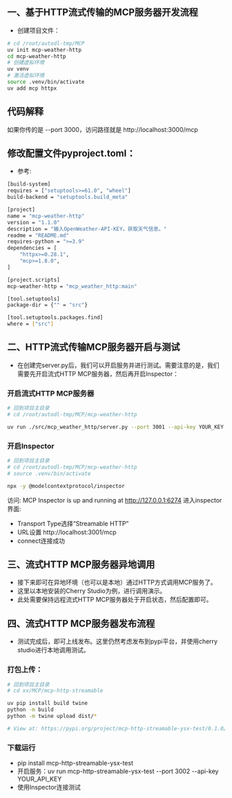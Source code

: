 ## 一、基于HTTP流式传输的MCP服务器开发流程
- 创建项目文件：
```bash
# cd /root/autodl-tmp/MCP
uv init mcp-weather-http
cd mcp-weather-http
# 创建虚拟环境
uv venv
# 激活虚拟环境
source .venv/bin/activate
uv add mcp httpx
```

## 代码解释
如果你传的是 --port 3000，访问路径就是 http://localhost:3000/mcp

## 修改配置文件pyproject.toml：
- 参考:
```bash
[build-system]
requires = ["setuptools>=61.0", "wheel"]
build-backend = "setuptools.build_meta"

[project]
name = "mcp-weather-http"
version = "1.1.0"
description = "输入OpenWeather-API-KEY，获取天气信息。"
readme = "README.md"
requires-python = ">=3.9"
dependencies = [
    "httpx>=0.28.1",
    "mcp>=1.8.0",
]

[project.scripts]
mcp-weather-http = "mcp_weather_http:main"

[tool.setuptools]
package-dir = {"" = "src"}

[tool.setuptools.packages.find]
where = ["src"]
```

## 二、HTTP流式传输MCP服务器开启与测试
- 在创建完server.py后，我们可以开启服务并进行测试。需要注意的是，我们需要先开启流式HTTP MCP服务器，然后再开启Inspector：
### 开启流式HTTP MCP服务器
```bash
# 回到项目主目录
# cd /root/autodl-tmp/MCP/mcp-weather-http

uv run ./src/mcp_weather_http/server.py --port 3001 --api-key YOUR_KEY
```
### 开启Inspector
```bash
# 回到项目主目录
# cd /root/autodl-tmp/MCP/mcp-weather-http
# source .venv/bin/activate

npx -y @modelcontextprotocol/inspector
```
访问: MCP Inspector is up and running at http://127.0.0.1:6274
进入inspector界面:
- Transport Type选择“Streamable HTTP”
- URL设置 http://localhost:3001/mcp
- connect连接成功

##  三、流式HTTP MCP服务器异地调用
- 接下来即可在异地环境（也可以是本地）通过HTTP方式调用MCP服务了。
- 这里以本地安装的Cherry Studio为例，进行调用演示。
- 此处需要保持远程流式HTTP MCP服务器处于开启状态，然后配置即可。

## 四、流式HTTP MCP服务器发布流程
- 测试完成后，即可上线发布。这里仍然考虑发布到pypi平台，并使用cherry studio进行本地调用测试。

### 打包上传：
```bash
# 回到项目主目录
# cd xx/MCP/mcp-http-streamable

uv pip install build twine
python -m build
python -m twine upload dist/*

# View at: https://pypi.org/project/mcp-http-streamable-ysx-test/0.1.0/
```

### 下载运行
- pip install mcp-http-streamable-ysx-test
- 开启服务：uv run mcp-http-streamable-ysx-test --port 3002 --api-key YOUR_API_KEY
- 使用Inspector连接测试


